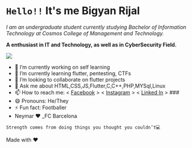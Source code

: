 # `Hello!!` It's me Bigyan Rijal

_I am an undergraduate student currently studying Bachelor of Information Technology at Cosmos College of Management and Technology._

**A enthusiast in IT and Technology, as well as in CyberSecurity Field.**

<div style="align:center"><img src="https://avatars.githubusercontent.com/u/49486923?s=460&u=0fc0720158906452e0a4f8d3925dd069bf9994e1&v=4" /></div> 

- 🔭 I’m currently working on self learning
- 🌱 I’m currently learning flutter, pentesting, CTFs
- 👯 I’m looking to collaborate on flutter projects
- 💬 Ask me about HTML,CSS,JS,Flutter,C,C++,PHP,MYSql,Linux
- 📫 How to reach me: < [Facebook](https://www.facebook.com/rijalbigyan76/) > < [Instagram](https://www.instagram.com/rijalbigyan76/) > < [Linked In](https://www.linkedin.com/in/bigyan-rijal-70bb62179/) > ###
- 😄 Pronouns: He/They
- ⚡ Fun fact: Footballer
- Neymar ❤️ _FC Barcelona
```
Strength comes from doing things you thought you couldn’t💻
```
Made with ❤️
